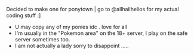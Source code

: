 Decided to make one for ponytown | go to @allhailhelios for my actual coding stuff :]
- U may copy any of my ponies idc . love for all
- I'm usually in the "Pokemon area" on the 18+ server, I play on the safe server sometimes too.
- I am not actually a lady sorry to disappoint .....

<!--
**ladyazul/ladyazul** is a ✨ _special_ ✨ repository because its `README.md` (this file) appears on your GitHub profile.

Here are some ideas to get you started:

- 🔭 I’m currently working on ...
- 🌱 I’m currently learning ...
- 👯 I’m looking to collaborate on ...
- 🤔 I’m looking for help with ...
- 💬 Ask me about ...
- 📫 How to reach me: ...
- 😄 Pronouns: ...
- ⚡ Fun fact: ...
-->

